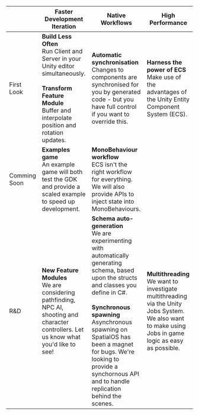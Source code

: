 |                |Faster Development Iteration |Native Workflows| High Performance
|----------------|-------------------------------|-----------------------------|--|
|First Look|  **Build Less Often**<br>Run Client and Server in your Unity editor simultaneously.<br><br> **Transform Feature Module**<br>Buffer and interpolate position and rotation updates.        |**Automatic synchronisation**<br>Changes to components are synchronised for you by generated code - but you have full control if you want to override this.            | **Harness the power of ECS**<br>Make use of the advantages of the Unity Entity Component System (ECS). 
|Comming Soon   |**Examples game**<br>An example game will both test the GDK and provide a scaled example to speed up development.           | **MonoBehaviour workflow**<br>ECS isn't the right workflow for everything. We will also provide APIs to inject state into MonoBehaviours.            |
|R&D    |**New Feature Modules**<br>We are considering pathfinding, NPC AI, shooting and character controllers. Let us know what you'd like to see! | **Schema auto-generation**<br>We are experimenting with automatically generating schema, based upon the structs and classes you define in C#.<br><br>**Synchronous spawning**<br>Asynchronous spawning on SpatialOS has been a magnet for bugs. We're looking to provide a synchornous API and to handle replication behind the scenes. | **Multithreading**<br>We want to investigate multithreading via the Unity Jobs System. We also want to make using Jobs in game logic as easy as possible. |
